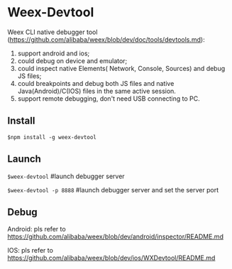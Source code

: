Weex-Devtool
============

Weex CLI native debugger tool (https://github.com/alibaba/weex/blob/dev/doc/tools/devtools.md):
  1. support android and ios;
  2. could debug on device and emulator;
  3. could inspect native Elements( Network, Console, Sources) and debug JS files;
  4. could breakpoints and debug both JS files and native Java(Android)/C(IOS) files in the same active session.
  5. support remote debugging, don't need USB connecting to PC.


## Install
```
$npm install -g weex-devtool
```

##  Launch


`$weex-devtool`  #launch debugger server

`$weex-devtool -p 8888`  #launch debugger server and set the server port

##  Debug

  Android: pls refer to https://github.com/alibaba/weex/blob/dev/android/inspector/README.md
  
  IOS: pls refer to https://github.com/alibaba/weex/blob/dev/ios/WXDevtool/README.md

